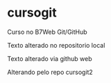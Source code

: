 # cursogit
Curso no B7Web Git/GitHub

Texto alterado no repositorio local

Texto alterado via github web

Alterando pelo repo cursogit2